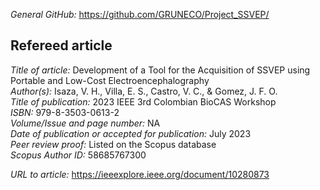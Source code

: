 *General GitHub:* https://github.com/GRUNECO/Project_SSVEP/<br>
## Refereed article
*Title of article:* 	Development of a Tool for the Acquisition of SSVEP using Portable and Low-Cost Electroencephalography<br>
*Author(s):* 	Isaza, V. H., Villa, E. S., Castro, V. C., & Gomez, J. F. O.<br>
*Title of publication:* 	2023 IEEE 3rd Colombian BioCAS Workshop<br>
*ISBN:*	979-8-3503-0613-2<br>
*Volume/Issue and page number:* 	NA<br>
*Date of publication or accepted for publication:* 	July 2023<br>
*Peer review proof:* 	Listed on the Scopus database<br>
*Scopus Author ID:* 58685767300<br>

*URL to article:* 	https://ieeexplore.ieee.org/document/10280873<br>
